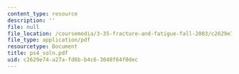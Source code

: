 ```yaml
---
content_type: resource
description: ''
file: null
file_location: /coursemedia/3-35-fracture-and-fatigue-fall-2003/c2629e74a27afd6bb4c63048f64f0dec_ps4_soln.pdf
file_type: application/pdf
resourcetype: Document
title: ps4_soln.pdf
uid: c2629e74-a27a-fd6b-b4c6-3048f64f0dec
---
```

